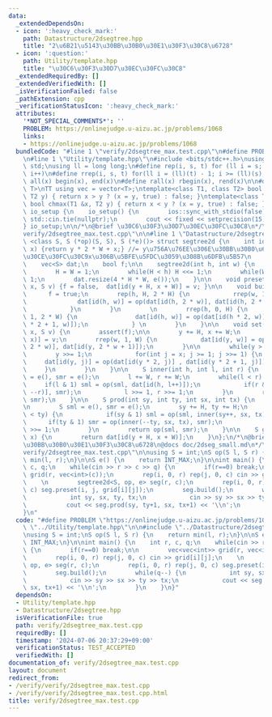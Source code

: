 ```yaml
---
data:
  _extendedDependsOn:
  - icon: ':heavy_check_mark:'
    path: Datastructure/2dsegtree.hpp
    title: "2\u6B21\u5143\u30BB\u30B0\u30E1\u30F3\u30C8\u6728"
  - icon: ':question:'
    path: Utility/template.hpp
    title: "\u30C6\u30F3\u30D7\u30EC\u30FC\u30C8"
  _extendedRequiredBy: []
  _extendedVerifiedWith: []
  _isVerificationFailed: false
  _pathExtension: cpp
  _verificationStatusIcon: ':heavy_check_mark:'
  attributes:
    '*NOT_SPECIAL_COMMENTS*': ''
    PROBLEM: https://onlinejudge.u-aizu.ac.jp/problems/1068
    links:
    - https://onlinejudge.u-aizu.ac.jp/problems/1068
  bundledCode: "#line 1 \"verify/2dsegtree_max.test.cpp\"\n#define PROBLEM \"https://onlinejudge.u-aizu.ac.jp/problems/1068\"\
    \n#line 1 \"Utility/template.hpp\"\n#include <bits/stdc++.h>\nusing namespace\
    \ std;\nusing ll = long long;\n#define rep(i, s, t) for (ll i = s; i < (ll)(t);\
    \ i++)\n#define rrep(i, s, t) for(ll i = (ll)(t) - 1; i >= (ll)(s); i--)\n#define\
    \ all(x) begin(x), end(x)\n#define rall(x) rbegin(x), rend(x)\n\n#define TT template<typename\
    \ T>\nTT using vec = vector<T>;\ntemplate<class T1, class T2> bool chmin(T1 &x,\
    \ T2 y) { return x > y ? (x = y, true) : false; }\ntemplate<class T1, class T2>\
    \ bool chmax(T1 &x, T2 y) { return x < y ? (x = y, true) : false; }\n\nstruct\
    \ io_setup {\n    io_setup() {\n        ios::sync_with_stdio(false);\n       \
    \ std::cin.tie(nullptr);\n        cout << fixed << setprecision(15);\n    }\n\
    } io_setup;\n\n/*\n@brief \u30C6\u30F3\u30D7\u30EC\u30FC\u30C8\n*/\n#line 3 \"\
    verify/2dsegtree_max.test.cpp\"\n\n#line 1 \"Datastructure/2dsegtree.hpp\"\ntemplate\
    \ <class S, S (*op)(S, S), S (*e)()> struct segtree2d {\n    int id(int y, int\
    \ x) {return y * 2 * W + x;} //= y\u756A\u76EE\u306E\u30BB\u30B0\u6728\u306E\u3001\
    \u30CE\u30FC\u30C9x\u306B\u5BFE\u5FDC\u3059\u308B\u6DFB\u5B57\n    int H, W;\n\
    \    vec<S> dat;\n    bool f;\n\n    segtree2d(int h, int w) {\n        f = true;\n\
    \        H = W = 1;\n        while(H < h) H <<= 1;\n        while(W < w) W <<=\
    \ 1;\n        dat.resize(4 * H * W, e());\n    }\n\n    void preset(int y, int\
    \ x, S v) {f = false,  dat[id(y + H, x + W)] = v; }\n\n    void build() {\n  \
    \      f = true;\n        rep(h, H, 2 * H) {\n            rrep(w, 1, W) {\n  \
    \              dat[id(h, w)] = op(dat[id(h, 2 * w)], dat[id(h, 2 * w + 1)]);\n\
    \            }\n        }\n        \n        rrep(h, 0, H) {\n            rrep(w,\
    \ 1, 2 * W) {\n                dat[id(h, w)] = op(dat[id(h * 2, w)], dat[id(h\
    \ * 2 + 1, w)]);\n            } \n        }\n    }\n\n    void set(int y, int\
    \ x, S v) {\n        assert(f);\n\n        y += H, x += W;\n        dat[id(y,\
    \ x)] = v;\n        rrep(w, 1, W) {\n            dat[id(y, w)] = op(dat[id(y,\
    \ 2 * w)], dat[id(y, 2 * w + 1)]);\n        }\n\n        while(y > 1) {\n    \
    \        y >>= 1;\n            for(int j = x; j >= 1; j >>= 1) {\n           \
    \     dat[id(y, j)] = op(dat[id(y * 2, j)] , dat[id(y * 2 + 1, j)]);\n       \
    \     }\n        }\n    }\n\n    S inner(int h, int l, int r) {\n        S sml\
    \ = e(), smr = e();\n        l += W, r += W;\n        while(l < r) {\n       \
    \     if(l & 1) sml = op(sml, dat[id(h, l++)]);\n            if(r & 1) smr = op(dat[id(h,\
    \ --r)], smr);\n            l >>= 1, r >>= 1;\n        }\n        return op(sml,\
    \ smr);\n    }\n\n    S prod(int sy, int ty, int sx, int tx) {\n        assert(f);\n\
    \n        S sml = e(), smr = e();\n        sy += H, ty += H;\n        while(sy\
    \ < ty) {\n            if(sy & 1) sml = op(sml, inner(sy++, sx, tx));\n      \
    \      if(ty & 1) smr = op(inner(--ty, sx, tx), smr);\n            sy >>= 1, ty\
    \ >>= 1;\n        }\n        return op(sml, smr);\n    }\n\n    S get(int y, int\
    \ x) {\n        return dat[id(y + H, x + W)];\n    }\n};\n/*\n@brief 2\u6B21\u5143\
    \u30BB\u30B0\u30E1\u30F3\u30C8\u6728\n@docs doc/2dseg_small.md\n*/\n#line 5 \"\
    verify/2dsegtree_max.test.cpp\"\n\nusing S = int;\nS op(S l, S r) {\n    return\
    \ min(l, r);\n}\n\nS e() {\n    return INT_MAX;\n}\n\nint main() {\n    int r,\
    \ c, q;\n    while(cin >> r >> c >> q) {\n        if(r==0) break;\n\n        vec<vec<int>>\
    \ grid(r, vec<int>(c));\n        rep(i, 0, r) rep(j, 0, c) cin >> grid[i][j];\n\
    \    \n        segtree2d<S, op, e> seg(r, c);\n        rep(i, 0, r) rep(j, 0,\
    \ c) seg.preset(i, j, grid[i][j]);\n        seg.build();\n        while(q--) {\n\
    \            int sy, sx, ty, tx;\n            cin >> sy >> sx >> ty >> tx;\n \
    \           cout << seg.prod(sy, ty+1, sx, tx+1) << '\\n';\n        }\n    }\n\
    }\n"
  code: "#define PROBLEM \"https://onlinejudge.u-aizu.ac.jp/problems/1068\"\n#include\
    \ \"../Utility/template.hpp\"\n\n#include \"../Datastructure/2dsegtree.hpp\"\n\
    \nusing S = int;\nS op(S l, S r) {\n    return min(l, r);\n}\n\nS e() {\n    return\
    \ INT_MAX;\n}\n\nint main() {\n    int r, c, q;\n    while(cin >> r >> c >> q)\
    \ {\n        if(r==0) break;\n\n        vec<vec<int>> grid(r, vec<int>(c));\n\
    \        rep(i, 0, r) rep(j, 0, c) cin >> grid[i][j];\n    \n        segtree2d<S,\
    \ op, e> seg(r, c);\n        rep(i, 0, r) rep(j, 0, c) seg.preset(i, j, grid[i][j]);\n\
    \        seg.build();\n        while(q--) {\n            int sy, sx, ty, tx;\n\
    \            cin >> sy >> sx >> ty >> tx;\n            cout << seg.prod(sy, ty+1,\
    \ sx, tx+1) << '\\n';\n        }\n    }\n}"
  dependsOn:
  - Utility/template.hpp
  - Datastructure/2dsegtree.hpp
  isVerificationFile: true
  path: verify/2dsegtree_max.test.cpp
  requiredBy: []
  timestamp: '2024-07-06 20:37:29+09:00'
  verificationStatus: TEST_ACCEPTED
  verifiedWith: []
documentation_of: verify/2dsegtree_max.test.cpp
layout: document
redirect_from:
- /verify/verify/2dsegtree_max.test.cpp
- /verify/verify/2dsegtree_max.test.cpp.html
title: verify/2dsegtree_max.test.cpp
---
```

